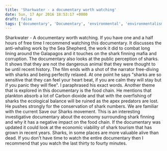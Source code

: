 ```yaml
---
title: 'Sharkwater - a documentary worth watching'
date: Sun, 17 Apr 2016 18:53:17 +0000
draft: false
tags: ['documentary', 'Documentary', 'environmental', 'environmentalism', 'environmentalism', 'investigative journalism', 'reviews', 'social conscience', 'social responsibility', 'travel', 'Video', 'youtube']
---
```


Sharkwater - A documentary worth watching. If you have one and a half hours of free time I recommend watching this documentary. It discusses the anti-whaling work by the Sea Shepherd, the work it did to combat long lining around the Galapagos and it touches on the shark finning mafia and corruption. The documentary also looks at the public perception of sharks. It shows that they are not the dangerous animal that they were thought to be until recent history. The film ends with a shot of the narrator free-diving with sharks and being perfectly relaxed. At one point he says "sharks are so sensitive that they can feel your heart beat, if you are calm they will stay but if you panic they will flee". I paraphrased his exact words. Another theme that is explored in this documentary is the food chain. He mentions that plankton absorb a lot of Carbon dioxide and that with the overfishing of sharks the ecological balance will be ruined as the apex predators are lost. He pushes strongly for the conservation of shark numbers. We are familiar with the current Save our Sharks movement. This is an interesting investigative documentary about the economy surrounding shark finning and why it has a negative impact on the food chain. If the documentary was updated it could look at the economic viability of shark tourism that has grown in recent years. Sharks, in some places are more valuable alive than dead. If you don't have time to watch the entire documentary then I recommend that you watch the last thirty to fourty minutes.